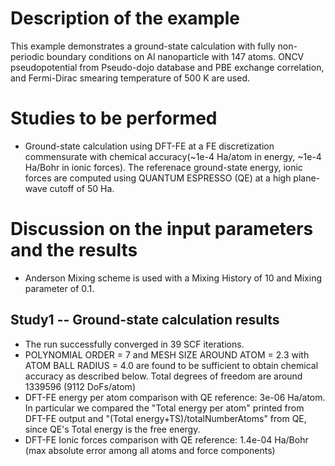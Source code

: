 Description of the example
==========================
This example demonstrates a ground-state calculation with fully non-periodic boundary conditions on Al nanoparticle with 147 atoms. ONCV pseudopotential from Pseudo-dojo database and PBE exchange correlation, and Fermi-Dirac smearing temperature of 500 K are used.

Studies to be performed
=======================
* Ground-state calculation using DFT-FE at a FE discretization commensurate with chemical accuracy(~1e-4 Ha/atom in energy, ~1e-4 Ha/Bohr in ionic forces). The referenace ground-state energy, ionic forces are computed using QUANTUM ESPRESSO (QE) at a high plane-wave cutoff of 50 Ha.


Discussion on the input parameters and the results
==================================================
* Anderson Mixing scheme is used with a Mixing History of 10 and Mixing parameter of 0.1. 

Study1 -- Ground-state calculation results
------------------------------------------
* The run successfully converged in 39 SCF iterations.
* POLYNOMIAL ORDER = 7 and MESH SIZE AROUND ATOM = 2.3 with ATOM BALL RADIUS = 4.0 are found to be sufficient to obtain chemical accuracy as described below. Total degrees of freedom are around 1339596 (9112 DoFs/atom)
* DFT-FE energy per atom comparison with QE reference: 3e-06 Ha/atom. In particular we compared the "Total energy per atom" printed from DFT-FE output and "(Total energy+TS)/totalNumberAtoms" from QE, since QE's Total energy is the free energy.
* DFT-FE Ionic forces comparison with QE reference: 1.4e-04 Ha/Bohr (max absolute error among all atoms and force components)
